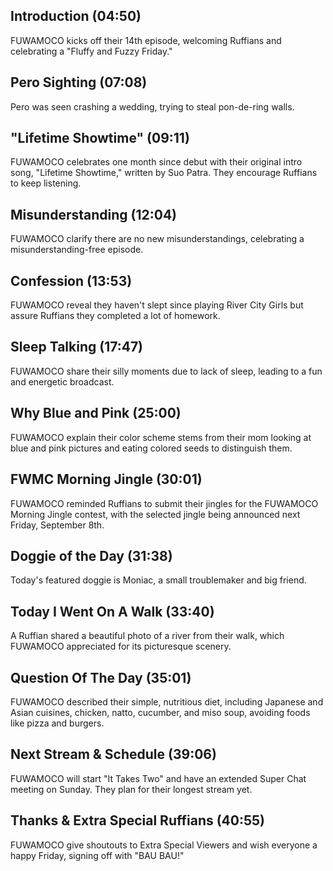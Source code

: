 ## Introduction (04:50)

FUWAMOCO kicks off their 14th episode, welcoming Ruffians and celebrating a "Fluffy and Fuzzy Friday."

## Pero Sighting (07:08)

Pero was seen crashing a wedding, trying to steal pon-de-ring walls.

## "Lifetime Showtime" (09:11)

FUWAMOCO celebrates one month since debut with their original intro song, "Lifetime Showtime," written by Suo Patra. They encourage Ruffians to keep listening.

## Misunderstanding (12:04)

FUWAMOCO clarify there are no new misunderstandings, celebrating a misunderstanding-free episode.

## Confession (13:53)

FUWAMOCO reveal they haven't slept since playing River City Girls but assure Ruffians they completed a lot of homework.

## Sleep Talking (17:47)

FUWAMOCO share their silly moments due to lack of sleep, leading to a fun and energetic broadcast.

## Why Blue and Pink (25:00)

FUWAMOCO explain their color scheme stems from their mom looking at blue and pink pictures and eating colored seeds to distinguish them.

## FWMC Morning Jingle (30:01)

FUWAMOCO reminded Ruffians to submit their jingles for the FUWAMOCO Morning Jingle contest, with the selected jingle being announced next Friday, September 8th.

## Doggie of the Day (31:38)

Today's featured doggie is Moniac, a small troublemaker and big friend.

## Today I Went On A Walk (33:40)

A Ruffian shared a beautiful photo of a river from their walk, which FUWAMOCO appreciated for its picturesque scenery.

## Question Of The Day (35:01)

FUWAMOCO described their simple, nutritious diet, including Japanese and Asian cuisines, chicken, natto, cucumber, and miso soup, avoiding foods like pizza and burgers.

## Next Stream & Schedule (39:06)

FUWAMOCO will start "It Takes Two" and have an extended Super Chat meeting on Sunday. They plan for their longest stream yet.

## Thanks & Extra Special Ruffians (40:55)

FUWAMOCO give shoutouts to Extra Special Viewers and wish everyone a happy Friday, signing off with "BAU BAU!"
